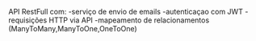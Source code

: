 API RestFull com:
    -serviço de envio de emails
    -autenticaçao com JWT
    -requisições HTTP via API
    -mapeamento de relacionamentos (ManyToMany,ManyToOne,OneToOne)
